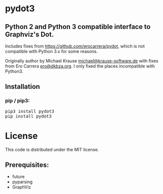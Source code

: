 pydot3
======

## Python 2 and Python 3 compatible interface to Graphviz's Dot.

Includes fixes from https://github.com/erocarrera/pydot, which is not compatible with Python 3.x for some reasons.

Originally author by Michael Krause <michael@krause-software.de> with fixes from Ero Carrera <ero@dkbza.org>. I only fixed the places incompatible with Python3.

Installation
------------

### pip / pip3:
<pre>
pip3 install pydot3
pip install pydot3
</pre>

License
=======

This code is distributed under the MIT license.

Prerequisites:
--------------

- future
- pyparsing
- GraphViz
